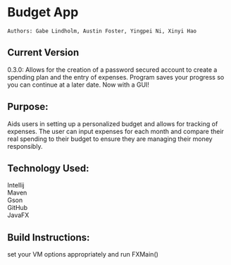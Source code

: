# Budget App

    Authors: Gabe Lindholm, Austin Foster, Yingpei Ni, Xinyi Hao

## Current Version
0.3.0: Allows for the creation of a password secured account to create a spending plan and the entry of expenses. Program saves your progress so you can continue at a later date. Now with a GUI!

## Purpose:
Aids users in setting up a personalized budget and allows for tracking of expenses. The user can input expenses for each month and
compare their real spending to their budget to ensure they are managing their money responsibly.

## Technology Used:
Intellij  
Maven  
Gson  
GitHub  
JavaFX

## Build Instructions:

set your VM options appropriately and run FXMain()
